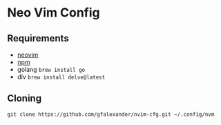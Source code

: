 # Neo Vim Config
## Requirements
- [neovim]((https://neovim.io/))
- [npm](https://nodejs.org/en/download)
- golang `brew install go`
- dlv `brew install delve@latest`

## Cloning
```
git clone https://github.com/gfalexander/nvim-cfg.git ~/.config/nvm
```
